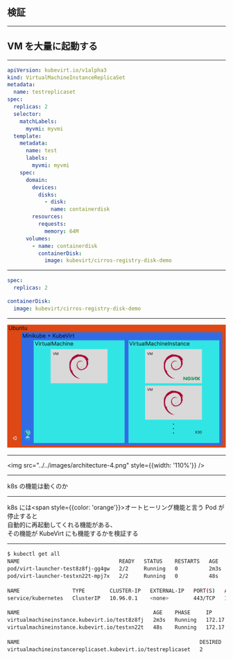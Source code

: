 ## 検証

---

## VM を⼤量に起動する

---

```yaml
apiVersion: kubevirt.io/v1alpha3
kind: VirtualMachineInstanceReplicaSet
metadata:
  name: testreplicaset
spec:
  replicas: 2
  selector:
    matchLabels:
      myvmi: myvmi
  template:
    metadata:
      name: test
      labels:
        myvmi: myvmi
    spec:
      domain:
        devices:
          disks:
            - disk:
              name: containerdisk
        resources:
          requests:
            memory: 64M
      volumes:
        - name: containerdisk
          containerDisk:
            image: kubevirt/cirros-registry-disk-demo
```

---

```yaml
spec:
  replicas: 2
```

```yaml
containerDisk:
  image: kubevirt/cirros-registry-disk-demo
```

---

![](../../images/architecture-3.png)

---

<img src="../../images/architecture-4.png" style={{width: '110%'}} />

---

k8s の機能は動くのか

---

k8s には<span style={{color: 'orange'}}>オートヒーリング</span>機能と言う Pod が停止すると<br />自動的に再起動してくれる機能がある、<br />その機能が KubeVirt にも機能するかを検証する

---

```bash
$ kubectl get all
NAME                                READY   STATUS    RESTARTS   AGE
pod/virt-launcher-test8z8fj-gg4gw   2/2     Running   0          2m3s
pod/virt-launcher-testxn22t-mpj7x   2/2     Running   0          48s

NAME                 TYPE        CLUSTER-IP   EXTERNAL-IP   PORT(S)   AGE
service/kubernetes   ClusterIP   10.96.0.1    <none>        443/TCP   10m

NAME                                           AGE    PHASE     IP            NODENAME   READY
virtualmachineinstance.kubevirt.io/test8z8fj   2m3s   Running   172.17.0.13   minikube   True
virtualmachineinstance.kubevirt.io/testxn22t   48s    Running   172.17.0.14   minikube   True

NAME                                                          DESIRED   CURRENT   READY   AGE
virtualmachineinstancereplicaset.kubevirt.io/testreplicaset   2         2         2       2m3s
```
